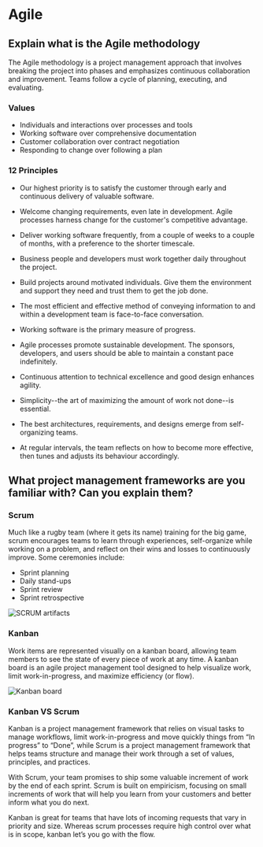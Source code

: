 # Agile

## Explain what is the Agile methodology

The Agile methodology is a project management approach that involves breaking the project into phases and emphasizes continuous collaboration and improvement. Teams follow a cycle of planning, executing, and evaluating.

### Values

- Individuals and interactions over processes and tools
- Working software over comprehensive documentation
- Customer collaboration over contract negotiation
- Responding to change over following a plan

### 12 Principles

- Our highest priority is to satisfy the customer through early and continuous delivery of valuable software.

- Welcome changing requirements, even late in development. Agile processes harness change for the customer's competitive advantage.

- Deliver working software frequently, from a couple of weeks to a couple of months, with a preference to the shorter timescale.

- Business people and developers must work together daily throughout the project.

- Build projects around motivated individuals. Give them the environment and support they need and trust them to get the job done.

- The most efficient and effective method of conveying information to and within a development team is face-to-face conversation.

- Working software is the primary measure of progress.

- Agile processes promote sustainable development. The sponsors, developers, and users should be able to maintain a constant pace indefinitely.

- Continuous attention to technical excellence and good design enhances agility.

- Simplicity--the art of maximizing the amount of work not done--is essential.

- The best architectures, requirements, and designs emerge from self-organizing teams.

- At regular intervals, the team reflects on how to become more effective, then tunes and adjusts its behaviour accordingly.

## What project management frameworks are you familiar with? Can you explain them?

### Scrum

Much like a rugby team (where it gets its name) training for the big game, scrum encourages teams to learn through experiences, self-organize while working on a problem, and reflect on their wins and losses to continuously improve. Some ceremonies include:

- Sprint planning
- Daily stand-ups
- Sprint review
- Sprint retrospective

![SCRUM artifacts](https://github.com/guillermo-segura/tech-interview-questions/blob/main/scrum_artifacts.png 'SCRUM artifacts')

### Kanban

Work items are represented visually on a kanban board, allowing team members to see the state of every piece of work at any time. A kanban board is an agile project management tool designed to help visualize work, limit work-in-progress, and maximize efficiency (or flow).

![Kanban board](https://github.com/guillermo-segura/tech-interview-questions/blob/main/kanban.png 'Kanban board')

### Kanban VS Scrum

Kanban is a project management framework that relies on visual tasks to manage workflows, limit work-in-progress and move quickly things from “In progress” to “Done”, while Scrum is a project management framework that helps teams structure and manage their work through a set of values, principles, and practices.

With Scrum, your team promises to ship some valuable increment of work by the end of each sprint. Scrum is built on empiricism, focusing on small increments of work that will help you learn from your customers and better inform what you do next.

Kanban is great for teams that have lots of incoming requests that vary in priority and size. Whereas scrum processes require high control over what is in scope, kanban let’s you go with the flow.
